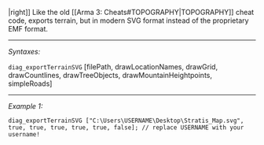 |right]]
Like the old [[Arma 3: Cheats#TOPOGRAPHY|TOPOGRAPHY]] cheat code, exports terrain, but in modern SVG format instead of the proprietary EMF format.


---
*Syntaxes:*

`diag_exportTerrainSVG` [filePath, drawLocationNames, drawGrid, drawCountlines, drawTreeObjects, drawMountainHeightpoints, simpleRoads]

---
*Example 1:*

```sqf
diag_exportTerrainSVG ["C:\Users\USERNAME\Desktop\Stratis_Map.svg", true, true, true, true, true, false]; // replace USERNAME with your username!
```